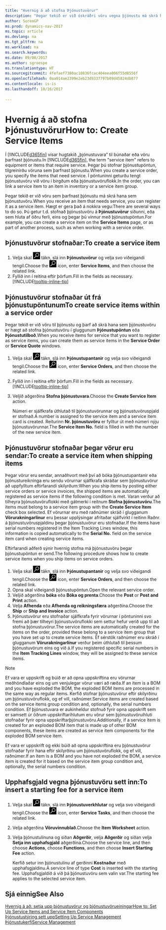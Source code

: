 ```yaml
---
title: "Hvernig á að stofna Þjónustuvörur"
description: "Þegar tekið er við óskráðri vöru vegna þjónustu má skrá hana sem þjónustuvöru."
author: SorenGP
ms.prod: dynamics-nav-2017
ms.topic: article
ms.devlang: na
ms.tgt_pltfrm: na
ms.workload: na
ms.search.keywords: 
ms.date: 09/08/2017
ms.author: sgroespe
ms.translationtype: HT
ms.sourcegitcommit: 4fefaef7380ac10836fcac404eea006f55d8556f
ms.openlocfilehash: 0aa014ae2399e2eb23d9337797b09d45824db877
ms.contentlocale: is-is
ms.lasthandoff: 10/16/2017

---
```

# <a name="how-to-create-service-items"></a><span data-ttu-id="231e5-103">Hvernig á að stofna Þjónustuvörur</span><span class="sxs-lookup"><span data-stu-id="231e5-103">How to: Create Service Items</span></span>
<span data-ttu-id="231e5-104">Í [!INCLUDE[d365fin](includes/d365fin_md.md)] vísar hugtakið „þjónustuvara“ til búnaðar eða vöru þarfnast þjónustu.</span><span class="sxs-lookup"><span data-stu-id="231e5-104">In [!INCLUDE[d365fin](includes/d365fin_md.md)], the term "service item" refers to equipment or items that require service.</span></span> <span data-ttu-id="231e5-105">Þegar þú stofnar þjónustupöntun, tilgreinirðu vöruna sem þarfnast þjónustu.</span><span class="sxs-lookup"><span data-stu-id="231e5-105">When you create a service order, you specify the items that need service.</span></span> <span data-ttu-id="231e5-106">Í pöntuninni geturðu tengt þjónustuvöru við vöru í birgðum eða þjónustuvöruflokk.</span><span class="sxs-lookup"><span data-stu-id="231e5-106">In the order, you can link a service item to an item in inventory or a service item group.</span></span>    

<span data-ttu-id="231e5-107">Þegar tekið er við vöru sem þarfnast þjónustu má skrá hana sem þjónustuvöru.</span><span class="sxs-lookup"><span data-stu-id="231e5-107">When you receive an item that needs service, you can register it as a service item.</span></span> <span data-ttu-id="231e5-108">Hægt er gera það á nokkra vegu:</span><span class="sxs-lookup"><span data-stu-id="231e5-108">There are several ways to do so.</span></span> <span data-ttu-id="231e5-109">Þú getur t.d. stofnað þjónustuvöru á **Þjónustuvörur** síðunni, eða sem hluta af öðru ferli, eins og þegar þú vinnur með þjónustupöntun.</span><span class="sxs-lookup"><span data-stu-id="231e5-109">For example, you can create a service item on the **Service Items** page, or as part of another process, such as when working with a service order.</span></span>   

## <a name="to-create-a-service-item"></a><span data-ttu-id="231e5-110">Þjónustuvörur stofnaðar:</span><span class="sxs-lookup"><span data-stu-id="231e5-110">To create a service item</span></span>  
1. <span data-ttu-id="231e5-111">Velja skal ![Leit að síðu eða skýrslu](media/ui-search/search_small.png "Leit að síðu eða skýrslu táknið") tákn, slá inn **Þjónustuvörur** og velja svo viðeigandi tengil.</span><span class="sxs-lookup"><span data-stu-id="231e5-111">Choose the ![Search for Page or Report](media/ui-search/search_small.png "Search for Page or Report icon") icon, enter **Service Items**, and then choose the related link.</span></span>
2. <span data-ttu-id="231e5-112">Fyllið inn í reitina eftir þörfum.</span><span class="sxs-lookup"><span data-stu-id="231e5-112">Fill in the fields as necessary.</span></span> [!INCLUDE[tooltip-inline-tip](includes/tooltip-inline-tip_md.md)]  

## <a name="to-create-service-items-within-a-service-order"></a><span data-ttu-id="231e5-113">Þjónustuvörur stofnaðar út frá þjónustupöntunum</span><span class="sxs-lookup"><span data-stu-id="231e5-113">To create service items within a service order</span></span>  
<span data-ttu-id="231e5-114">Þegar tekið er við vöru til þjónustu og þarf að skrá hana sem þjónustuvöru er hægt að stofna þjónustuvöru í gluggunum **Þjónustupöntun** eða **Þjónustutilboð**.</span><span class="sxs-lookup"><span data-stu-id="231e5-114">When you receive items for service that you want to register as service items, you can create them as service items in the **Service Order** or **Service Quote** windows.</span></span>  

1. <span data-ttu-id="231e5-115">Velja skal ![Leit að síðu eða skýrslu](media/ui-search/search_small.png "Leit að síðu eða skýrslu táknið") tákn, slá inn  **Þjónustupantanir** og velja svo viðeigandi tengil.</span><span class="sxs-lookup"><span data-stu-id="231e5-115">Choose the ![Search for Page or Report](media/ui-search/search_small.png "Search for Page or Report icon") icon, enter **Service Orders**, and then choose the related link.</span></span>  
2. <span data-ttu-id="231e5-116">Fyllið inn í reitina eftir þörfum.</span><span class="sxs-lookup"><span data-stu-id="231e5-116">Fill in the fields as necessary.</span></span> [!INCLUDE[tooltip-inline-tip](includes/tooltip-inline-tip_md.md)]  
3. <span data-ttu-id="231e5-117">Veljið aðgerðina **Stofna þjónustuvara**.</span><span class="sxs-lookup"><span data-stu-id="231e5-117">Choose the **Create Service Item** action.</span></span>  

    <span data-ttu-id="231e5-118">Númeri er sjálfkrafa úthlutað til þjónustuvörunnar og þjónustuvöruspjald er stofnað.</span><span class="sxs-lookup"><span data-stu-id="231e5-118">A number is assigned to the service item and a service item card is created.</span></span> <span data-ttu-id="231e5-119">Reiturinn **Nr. þjónustuvöru** er fylltur út með númeri nýju þjónustuvörunnar.</span><span class="sxs-lookup"><span data-stu-id="231e5-119">The **Service Item No.** field is filled in with the number of the new service item.</span></span>

## <a name="to-create-a-service-item-when-shipping-items"></a><span data-ttu-id="231e5-120">Þjónustuvörur stofnaðar þegar vörur eru sendar:</span><span class="sxs-lookup"><span data-stu-id="231e5-120">To create a service item when shipping items</span></span>  
<span data-ttu-id="231e5-121">Þegar vörur eru sendar, annaðhvort með því að bóka þjónustupantanir eða þjónustureikninga eru sendu vörurnar sjálfkrafa skráðar sem þjónustuvörur að uppfylltum eftirfarandi skilyrðum:</span><span class="sxs-lookup"><span data-stu-id="231e5-121">When you ship items by posting either service orders or service invoices, the shipped items are automatically registered as service items if the following condition is met.</span></span> <span data-ttu-id="231e5-122">Varan verður að tilheyra þjónustuvöruflokki með gátmerki í reitnum **Stofna þjónustuvöru**.</span><span class="sxs-lookup"><span data-stu-id="231e5-122">The items must belong to a service item group with the **Create Service Item** check box selected.</span></span> <span data-ttu-id="231e5-123">Ef vörurnar eru með raðnúmer skráð í glugganum **Vörurakningarlínur** eru þessar upplýsingar afritaðar sjálfvirkt í reitinn Raðnr. á þjónustuvöruspjaldinu þegar þjónustuvörur eru stofnaðar.</span><span class="sxs-lookup"><span data-stu-id="231e5-123">If the items have serial numbers registered in the Item Tracking Lines window, this information is copied automatically to the **Serial No.** field on the service item card when creating service items.</span></span>  

<span data-ttu-id="231e5-124">Eftirfarandi aðferð sýnir hvernig stofna má þjónustuvöru þegar þjónustupöntun er send.</span><span class="sxs-lookup"><span data-stu-id="231e5-124">The following procedure shows how to create service items when you ship items on service orders.</span></span>  

1. <span data-ttu-id="231e5-125">Velja skal ![Leit að síðu eða skýrslu](media/ui-search/search_small.png "Leit að síðu eða skýrslu táknið") tákn, slá inn  **Þjónustupantanir** og velja svo viðeigandi tengil.</span><span class="sxs-lookup"><span data-stu-id="231e5-125">Choose the ![Search for Page or Report](media/ui-search/search_small.png "Search for Page or Report icon") icon, enter **Service Orders**, and then choose the related link.</span></span>  
2. <span data-ttu-id="231e5-126">Opna skal viðeigandi þjónustupöntun.</span><span class="sxs-lookup"><span data-stu-id="231e5-126">Open the relevant service order.</span></span>  
3. <span data-ttu-id="231e5-127">Veljið aðgerðina **bóka** eða **Bóka og prenta**.</span><span class="sxs-lookup"><span data-stu-id="231e5-127">Choose the **Post** or **Post and Print** action.</span></span>  
4. <span data-ttu-id="231e5-128">Velja **Afhenda** eða **Afhenda og reikningsfæra** aðgerðina.</span><span class="sxs-lookup"><span data-stu-id="231e5-128">Choose the **Ship** or **Ship and Invoice** action.</span></span>  
5. <span data-ttu-id="231e5-129">Þjónustuvörur eru stofnaðar sjálfkrafa fyrir vörurnar í pöntuninni svo fremi að þær tilheyri þjónustuvöruflokki sem settur hefur verið upp til að stofna þjónustuvörur.</span><span class="sxs-lookup"><span data-stu-id="231e5-129">The service items are automatically created for the items on the order, provided these belong to a service item group that you have set up to create service items.</span></span> <span data-ttu-id="231e5-130">Ef sérstök raðnúmer eru skráð í glugganum **Vörurakningarlínur** verður þeim úthlutað til þessum þjónustuvörum eins og við á.</span><span class="sxs-lookup"><span data-stu-id="231e5-130">If you registered specific serial numbers in the **Item Tracking Lines** window, they will be assigned to these service items.</span></span>  

> [!NOTE]  
>  <span data-ttu-id="231e5-131">Ef vara er uppskrift og búið er að opna uppskriftina eru vörurnar meðhöndlaðar eins og um venjulegar vörur væri að ræða.</span><span class="sxs-lookup"><span data-stu-id="231e5-131">If an item is a BOM and you have exploded the BOM, the exploded BOM items are processed in the same way as regular items.</span></span> <span data-ttu-id="231e5-132">Kerfið stofnar þjónustuvörur eftir skilyrðinu um þjónustuvöruflokk, og ef vill, raðnúmer.</span><span class="sxs-lookup"><span data-stu-id="231e5-132">Service items are created based on the service items group condition and, optionally, the serial numbers condition.</span></span> <span data-ttu-id="231e5-133">Ef þjónustuvara er aukinheldur stofnuð fyrir opna uppskrift sem er samsett úr öðrum uppskriftaríhlutum eru vörur sem þjónustuvöruíhluti stofnaðar fyrir opna uppskriftarþjónustuvöru.</span><span class="sxs-lookup"><span data-stu-id="231e5-133">Additionally, if a service item is created for an exploded BOM item that is made up of other BOM components, these items are created as service item components for the exploded BOM service item.</span></span>  
>   
>  <span data-ttu-id="231e5-134">Ef vara er uppskrift og ekki búið að opna uppskriftina eru þjónustuvörur stofnaðar fyrir hana eftir skilyrðinu um þjónustuvöruflokk, og ef vill, raðnúmer.</span><span class="sxs-lookup"><span data-stu-id="231e5-134">If an item is a BOM and you have not exploded the BOM, a service item is created for it based on the service item group condition and, optionally, the serial numbers condition.</span></span>  

## <a name="to-insert-a-starting-fee-for-a-service-item"></a><span data-ttu-id="231e5-135">Upphafsgjald vegna þjónustuvöru sett inn:</span><span class="sxs-lookup"><span data-stu-id="231e5-135">To insert a starting fee for a service item</span></span>
1. <span data-ttu-id="231e5-136">Velja skal ![Leit að síðu eða skýrslu](media/ui-search/search_small.png "Leit að síðu eða skýrslu táknið") tákn, slá inn **Þjónustuverkhlutar** og velja svo viðeigandi tengil.</span><span class="sxs-lookup"><span data-stu-id="231e5-136">Choose the ![Search for Page or Report](media/ui-search/search_small.png "Search for Page or Report icon") icon, enter **Service Tasks**, and then choose the related link.</span></span>
2. <span data-ttu-id="231e5-137">Velja aðgerðina **Vöruvinnublað**.</span><span class="sxs-lookup"><span data-stu-id="231e5-137">Choose the **Item Worksheet** action.</span></span>
3. <span data-ttu-id="231e5-138">Velja þjónustulínuna og síðan **Aðgerðir**, velja **Aðgerðir** og síðan velja **Setja inn upphafsgjald** aðgerðina.</span><span class="sxs-lookup"><span data-stu-id="231e5-138">Choose the service line, and then choose **Actions**, choose **Functions**, and then choose **Insert Starting Fee** action.</span></span>  

    <span data-ttu-id="231e5-139">Kerfið setur inn þjónustulínu af gerðinni **Kostnaður** með upphafsgjaldinu.</span><span class="sxs-lookup"><span data-stu-id="231e5-139">A service line of type **Cost** is inserted with the starting fee.</span></span> <span data-ttu-id="231e5-140">Upphafsgjaldið á við þá þjónustuvöru sem valin var.</span><span class="sxs-lookup"><span data-stu-id="231e5-140">The starting fee applies to the selected service item.</span></span>

## <a name="see-also"></a><span data-ttu-id="231e5-141">Sjá einnig</span><span class="sxs-lookup"><span data-stu-id="231e5-141">See Also</span></span>  
[<span data-ttu-id="231e5-142">Hvernig á að: setja upp þjónustuvörur og þjónustuvörueiningar</span><span class="sxs-lookup"><span data-stu-id="231e5-142">How to: Set Up Service Items and Service Item Components</span></span>](service-how-setup-service-items.md)  
[<span data-ttu-id="231e5-143">Þjónustustýring sett upp</span><span class="sxs-lookup"><span data-stu-id="231e5-143">Setting Up Service Management</span></span>](service-setup-service.md)  
[<span data-ttu-id="231e5-144">Þjónustukerfi</span><span class="sxs-lookup"><span data-stu-id="231e5-144">Service Management</span></span>](service-service.md)  

